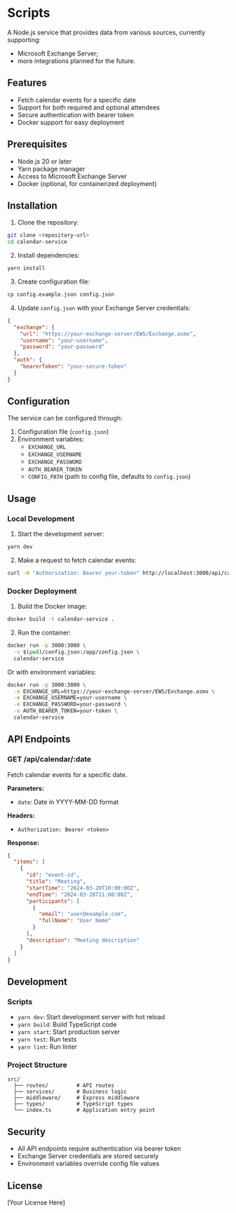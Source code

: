 # Scripts

A Node.js service that provides data from various sources, currently supporting:
- Microsoft Exchange Server;
- more integrations planned for the future.

## Features

- Fetch calendar events for a specific date
- Support for both required and optional attendees
- Secure authentication with bearer token
- Docker support for easy deployment

## Prerequisites

- Node.js 20 or later
- Yarn package manager
- Access to Microsoft Exchange Server
- Docker (optional, for containerized deployment)

## Installation

1. Clone the repository:
```bash
git clone <repository-url>
cd calendar-service
```

2. Install dependencies:
```bash
yarn install
```

3. Create configuration file:
```bash
cp config.example.json config.json
```

4. Update `config.json` with your Exchange Server credentials:
```json
{
  "exchange": {
    "url": "https://your-exchange-server/EWS/Exchange.asmx",
    "username": "your-username",
    "password": "your-password"
  },
  "auth": {
    "bearerToken": "your-secure-token"
  }
}
```

## Configuration

The service can be configured through:

1. Configuration file (`config.json`)
2. Environment variables:
   - `EXCHANGE_URL`
   - `EXCHANGE_USERNAME`
   - `EXCHANGE_PASSWORD`
   - `AUTH_BEARER_TOKEN`
   - `CONFIG_PATH` (path to config file, defaults to `config.json`)

## Usage

### Local Development

1. Start the development server:
```bash
yarn dev
```

2. Make a request to fetch calendar events:
```bash
curl -H "Authorization: Bearer your-token" http://localhost:3000/api/calendar/2024-03-20
```

### Docker Deployment

1. Build the Docker image:
```bash
docker build -t calendar-service .
```

2. Run the container:
```bash
docker run -p 3000:3000 \
  -v $(pwd)/config.json:/app/config.json \
  calendar-service
```

Or with environment variables:
```bash
docker run -p 3000:3000 \
  -e EXCHANGE_URL=https://your-exchange-server/EWS/Exchange.asmx \
  -e EXCHANGE_USERNAME=your-username \
  -e EXCHANGE_PASSWORD=your-password \
  -e AUTH_BEARER_TOKEN=your-token \
  calendar-service
```

## API Endpoints

### GET /api/calendar/:date

Fetch calendar events for a specific date.

**Parameters:**
- `date`: Date in YYYY-MM-DD format

**Headers:**
- `Authorization: Bearer <token>`

**Response:**
```json
{
  "items": [
    {
      "id": "event-id",
      "title": "Meeting",
      "startTime": "2024-03-20T10:00:00Z",
      "endTime": "2024-03-20T11:00:00Z",
      "participants": [
        {
          "email": "user@example.com",
          "fullName": "User Name"
        }
      ],
      "description": "Meeting description"
    }
  ]
}
```

## Development

### Scripts

- `yarn dev`: Start development server with hot reload
- `yarn build`: Build TypeScript code
- `yarn start`: Start production server
- `yarn test`: Run tests
- `yarn lint`: Run linter

### Project Structure

```
src/
  ├── routes/         # API routes
  ├── services/       # Business logic
  ├── middleware/     # Express middleware
  ├── types/          # TypeScript types
  └── index.ts        # Application entry point
```

## Security

- All API endpoints require authentication via bearer token
- Exchange Server credentials are stored securely
- Environment variables override config file values

## License

[Your License Here] 